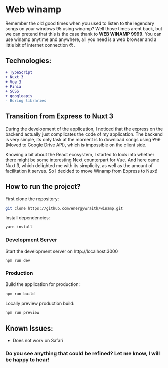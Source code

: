 # Web winamp

Remember the old good times when you used to listen to the legendary songs on your windows 95 using winamp? Well those times arent back, but we can pretend that this is the case thank to **WEB WINAMP 9999**. You can use winamp anytime and anywhere, all you need is a web browser and a little bit of internet connection :flushed:.

## Technologies:

```diff
+ TypeScript
+ Nuxt 3
+ Vue 3
+ Pinia
+ SCSS
+ googleapis
- Boring libraries
```

## Transition from Express to Nuxt 3

During the development of the application, I noticed that the express on the backend actually just complicates the code of my application. The backend is very simple, its only task at the moment is to download songs using ~~Ytdl~~ (Moved to Google Drive API), which is impossible on the client side.

Knowing a bit about the React ecosystem, I started to look into whether there might be some interesting Next counterpart for Vue. And here came Nuxt 3, which delighted me with its simplicity, as well as the amount of facilitation it serves. So I decided to move Winamp from Express to Nuxt!

## How to run the project?

First clone the repository:
```bash
git clone https://github.com/energywraith/winamp.git
```

Install dependencies:
```bash
yarn install
```

### Development Server

Start the development server on http://localhost:3000

```bash
npm run dev
```

### Production

Build the application for production:

```bash
npm run build
```

Locally preview production build:

```bash
npm run preview
```

## Known Issues:

* Does not work on Safari

### Do you see anything that could be refined? Let me know, I will be happy to hear!